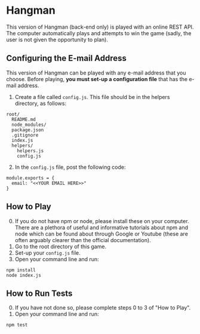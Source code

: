 # Hangman

This version of Hangman (back-end only) is played with an online REST API. The computer automatically plays and attempts to win the game (sadly, the user is not given the opportunity to plan).

## Configuring the E-mail Address
This version of Hangman can be played with any e-mail address that you choose. Before playing, **you must set-up a configuration file** that has the e-mail address.

1) Create a file called `config.js`. This file should be in the helpers directory, as follows:
```
root/
  README.md
  node_modules/
  package.json
  .gitignore
  index.js
  helpers/
    helpers.js
    config.js
```
2) In the `config.js` file, post the following code:
````
module.exports = {
  email: "<<YOUR EMAIL HERE>>"
}
````

## How to Play
0) If you do not have npm or node, please install these on your computer. There are a plethora of useful and informative tutorials about npm and node which can be found about through Google or Youtube (these are often arguably clearer than the official documentation).
1) Go to the root directory of this game.
2) Set-up your `config.js` file.
3) Open your command line and run:
```
npm install
node index.js
```

## How to Run Tests
0) If you have not done so, please complete steps 0 to 3 of "How to Play".
1) Open your command line and run:
```
npm test
```
